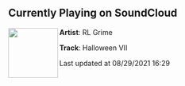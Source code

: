 ## Currently Playing on SoundCloud

[<img align="left" width="100" src="https://i1.sndcdn.com/artworks-000428400708-dr84ve-t500x500.jpg">](https://soundcloud.com/rlgrime/halloween-vii)

**Artist**: RL Grime 

**Track**: Halloween VII

Last updated at 08/29/2021 16:29
